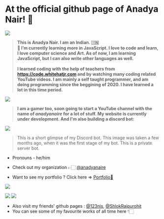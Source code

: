 # At the official github page of Anadya Nair! 🌈
<img src = "https://github.com/AnadyaNair/AnadyaNair/blob/main/github-profile-banner.jpg">

> **This is Anadya Nair. I am an Indian. 🇮🇳 <br>
> 🌱 I’m currently learning more in JavaScript.
> I love to code and learn, I love computer science and Art. As of now, I am learning JavaScript, but I can also write other languages as well. 
<br> <br>
> I learned coding with the help of teachers from **https://code.whitehatjr.com** and by watching many coding related YouTube videos.
> I am mainly a self taught programmer, and am doing programming since the beggining of 2020. I have learned a lot in this time period.**

<img src = "https://media1.tenor.com/images/0bb0606644e55d493f17ebb492d674b9/tenor.gif?itemid=7382821">

> **I am a gamer too, soon going to start a YouTube channel with the name of *anadyanaire* for a lot of stuff. My website is currently under development. And I'm also building a discord bot:**
<img src = "https://cdn.discordapp.com/attachments/751674561321369723/775614317218889738/Screenshot_2020-11-10_122348.jpg">

> This is a short glimpse of my Discord bot. This image was taken a few months ago, when it was the first stage of my bot. This is a private server bot.

* Pronouns - he/him

 * Check out my organization 👉🏻 [@anadyanaire](https://github.com/anadyanaire)

 * Want to see my portfolio ? Click here => [Portfolio🎉](https://anadyanair.whjr.site)

<img src = "https://github-readme-stats.vercel.app/api?username=AnadyaNair&&show_icons=true&title_color=ffffff&icon_color=bb2acf&text_color=daf7dc&bg_color=151515">

<img src = "https://img.shields.io/github/followers/AnadyaNair?style=social"> <img src = "https://img.shields.io/badge/Official%20Anadya%20Nair%20github%20page-%E2%9C%94-green">

* Also visit my friends' github pages : [@123nis](https://github.com/123nis), [@ShlokRajpurohit](https://github.com/ShlokRajpurohit)
* You can see some of my favourite works of all time here 👇🏻
<!--
**AnadyaNair/AnadyaNair** is a ✨ _special_ ✨ repository because its `README.md` (this file) appears on your GitHub profile.
